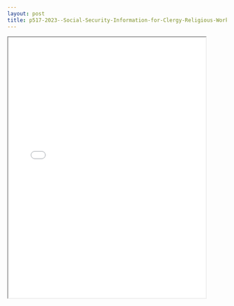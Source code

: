 ```yaml
---
layout: post
title: p517-2023--Social-Security-Information-for-Clergy-Religious-Workers
---
```


<div class="pdf-container">
<iframe src="/ea//_pdf-2-md/p517-2023--Social-Security-Information-for-Clergy-Religious-Workers.pdf" height="600" width="90%" allowFullScreen="true"></iframe>
</div>

